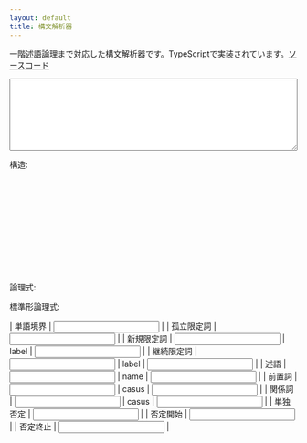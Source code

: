 ```yaml
---
layout: default
title: 構文解析器
---
```


一階述語論理まで対応した構文解析器です。TypeScriptで実装されています。[ソースコード](main.ts)

<textarea id="input" rows="8" cols="80" style="width:100%;"></textarea><br>

構造:
<div style="width:100%; overflow-x: scroll;"><svg id="phrase_structure_output"></svg></div><br>

論理式: 
<div id="formula_output" class="formula"></div>

標準形論理式: 
<div id="normalized_formula_output" class="formula"></div>

<div id="error_output"></div>

| 単語境界 | <input type="text" id="separator_pattern"> |
| 孤立限定詞 | <input type="text" id="isolated_determiner_pattern"> |
| 新規限定詞 | <input type="text" id="new_determiner_pattern"> | label | <input type="text" id="new_determiner_replacer"> |
| 継続限定詞 | <input type="text" id="inherit_determiner_pattern"> | label | <input type="text" id="inherit_determiner_replacer"> |
| 述語 | <input type="text" id="predicate_pattern"> | name | <input type="text" id="predicate_replacer"> |
| 前置詞 | <input type="text" id="preposition_pattern"> | casus | <input type="text" id="preposition_replacer"> |
| 関係詞 | <input type="text" id="relative_pattern"> | casus | <input type="text" id="relative_replacer"> |
| 単独否定 | <input type="text" id="single_negation_pattern"> |
| 否定開始 | <input type="text" id="open_negation_pattern"> |
| 否定終止 | <input type="text" id="close_negation_pattern"> |

<script type="text/javascript" src="parser.js"></script>

